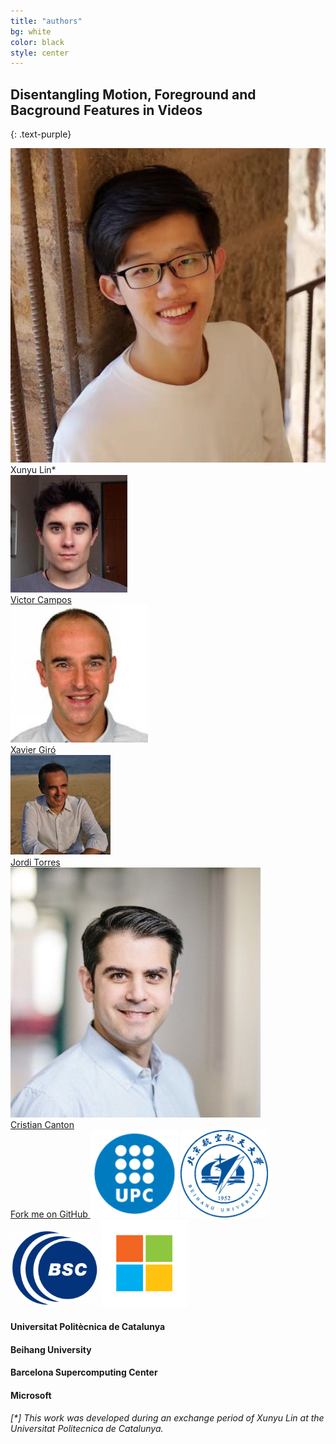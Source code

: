 ```yaml
---
title: "authors"
bg: white
color: black
style: center
---
```


## Disentangling Motion, Foreground and Bacground Features in Videos
{: .text-purple}

<div class="author">
    <div class="authorphoto"><img src="./assets/xunyu.jpg"></div>
    <div>Xunyu Lin*</div>
</div>
<div class="author">
    <a href="https://imatge.upc.edu/web/people/victor-campos" target="_blank">
      <div class="authorphoto"><img src="./assets/victor.jpg"></div>
      <div>Victor Campos</div>
    </a>
</div>
<div class="author">
    <a href="https://imatge.upc.edu/web/people/xavier-giro" target="_blank">
      <div class="authorphoto"><img src="./assets/xavi.jpg"></div>
      <div>Xavier Giró</div>
    </a>
</div>
<div class="author">
    <a href="https://www.bsc.es/torres-vinals-jordi" target="_blank">
      <div class="authorphoto"><img src="./assets/jordi.jpg"></div>
      <div>Jordi Torres</div>
    </a>
</div>
<div class="author">
    <a href="https://www.linkedin.com/in/cristiancanton/" target="_blank">
      <div class="authorphoto"><img src="./assets/cristian.jpg"></div>
      <div>Cristian Canton</div>
    </a>
</div>

<span id="forkongithub">
  <a href="https://github.com/imatge-upc/unsupervised-2017-cvprw" class="bg-blue">
    Fork me on GitHub
  </a>
</span>

<img src="./assets/upc.png" alt="upc-logo" style="width: 140px;"/>
<img src="./assets/buaa.gif" alt="buaa-logo" style="width: 140px;"/>
<img src="./assets/bsc.png" alt="bsc-logo" style="width: 140px;"/>
<img src="./assets/microsoft.png" alt="microsoft-logo" style="width: 140px;"/>

#### Universitat Politècnica de Catalunya
#### Beihang University
#### Barcelona Supercomputing Center
#### Microsoft

###### _[*] This work was developed during an exchange period of Xunyu Lin at the Universitat Politecnica de Catalunya._


